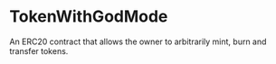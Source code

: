 # TokenWithGodMode

An ERC20 contract that allows the owner to arbitrarily mint, burn and transfer tokens.